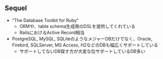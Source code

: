 ## Sequel

* "The Database Toolkit for Ruby"
  * ORMや、table schema生成用のDSLを提供してくれている
  * RailsにおけるActive Record相当
* PostgreSQL, MySQL, SQLiteのようなメジャーDBだけでなく、Oracle, Firebird, SQLServer, MS Access, H2などのDBも幅広くサポートしている
  * サポートしてないDB探す方が大変な位サポートしているDB多い
